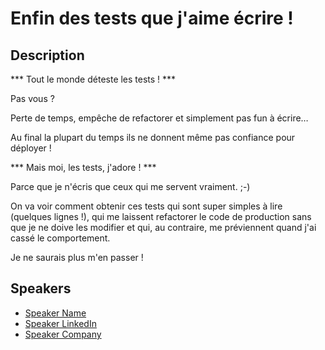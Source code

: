 # Enfin des tests que j'aime écrire !

## Description

*** Tout le monde déteste les tests ! ***
Pas vous ?
Perte de temps, empêche de refactorer et simplement pas fun à écrire… 
Au final la plupart du temps ils ne donnent même pas confiance pour déployer !

*** Mais moi, les tests, j'adore ! ***
Parce que je n'écris que ceux qui me servent vraiment. ;-)

On va voir comment obtenir ces tests qui sont super simples à lire (quelques lignes !), qui me laissent refactorer le code de production sans que je ne doive les modifier et qui, au contraire, me préviennent quand j'ai cassé le comportement. 
Je ne saurais plus m'en passer !

## Speakers

- [Speaker Name](https://x.com/speaker_x_handle)
- [Speaker LinkedIn](https://linkedin.com/in/speaker_linkedin_handle)
- [Speaker Company](https://speaker_company_url)
